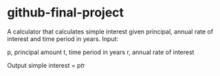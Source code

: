 # github-final-project

A calculator that calculates simple interest given principal, annual rate of interest and time period in years.
Input:

   p, principal amount
   t, time period in years
   r, annual rate of interest

   
Output
   simple interest = p*t*r
